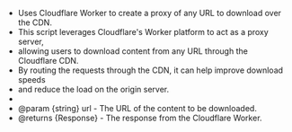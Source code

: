  * Uses Cloudflare Worker to create a proxy of any URL to download over the CDN.
 * This script leverages Cloudflare's Worker platform to act as a proxy server,
 * allowing users to download content from any URL through the Cloudflare CDN.
 * By routing the requests through the CDN, it can help improve download speeds
 * and reduce the load on the origin server.
 *
 * @param {string} url - The URL of the content to be downloaded.
 * @returns {Response} - The response from the Cloudflare Worker.
 
